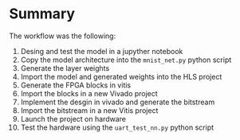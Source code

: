 # Summary

The workflow was the following:

1. Desing and test the model in a jupyther notebook
2. Copy the model architecture into the `mnist_net.py` python script
3. Generate the layer weights
4. Import the model and generated weights into the HLS project
5. Generate the FPGA blocks in vitis
6. Import the blocks in a new Vivado project
7. Implement the desgin in vivado and generate the bitstream
8. Import the bitstream in a new Vitis project
9. Launch the project on hardware
10. Test the hardware using the `uart_test_nn.py` python script
